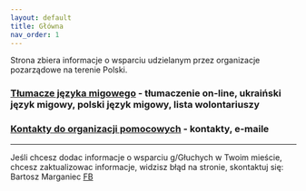 ```yaml
---
layout: default
title: Główna
nav_order: 1
---
```


Strona zbiera informacje o wsparciu udzielanym przez organizacje pozarządowe na terenie Polski.

### [Tłumacze języka migowego](/interpreters.md) - tłumaczenie on-line, ukraiński język migowy, polski język migowy, lista wolontariuszy

### [Kontakty do organizacji pomocowych](/support.md) - kontakty, e-maile

---

Jeśli chcesz dodac informacje o wsparciu g/Głuchych w Twoim mieście, chcesz zaktualizowac informacje, widzisz błąd na stronie, skontaktuj się: Bartosz Marganiec [FB](https://www.facebook.com/bartosz.marganiec)
